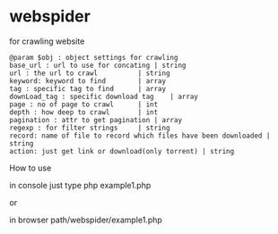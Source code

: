 # webspider
for crawling website

	@param $obj : object settings for crawling
	base_url : url to use for concating	| string		
	url : the url to crawl			| string
	keyword: keyword to find		| array
	tag : specific tag to find		| array
	downLoad_tag : specific download tag 	| array
	page : no of page to crawl		| int
	depth : how deep to crawl		| int
	pagination : attr to get pagination	| array
	regexp : for filter strings		| string
	record: name of file to record which files have been downloaded | string
	action: just get link or download(only torrent) | string
How to use

in console just type php example1.php

or

in browser path/webspider/example1.php
